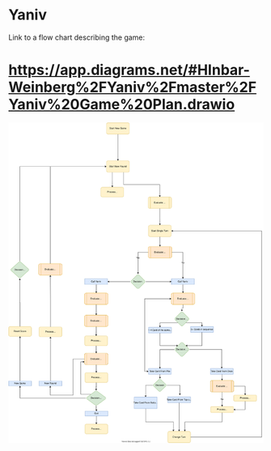 # Yaniv
Link to a flow chart describing the game:
# https://app.diagrams.net/#HInbar-Weinberg%2FYaniv%2Fmaster%2FYaniv%20Game%20Plan.drawio

![Flow chart of Yaniv Game](https://github.com/Inbar-Weinberg/Yaniv/blob/master/Yaniv%20Game%20Plan.svg)
